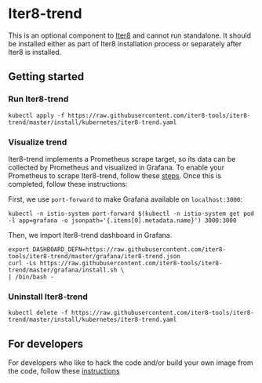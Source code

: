 # Iter8-trend
This is an optional component to [Iter8](http://github.com/iter8-tools) and
cannot run standalone. It should be installed either as part of Iter8
installation process or separately after Iter8 is installed.

## Getting started 

### Run Iter8-trend
```
kubectl apply -f https://raw.githubusercontent.com/iter8-tools/iter8-trend/master/install/kubernetes/iter8-trend.yaml
```

### Visualize trend
Iter8-trend implements a Prometheus scrape target, so its data can be collected
by Prometheus and visualized in Grafana. To enable your Prometheus to scrape
Iter8-trend, follow these [steps](docs/prometheus.md). Once this is completed,
follow these instructions:

First, we use `port-forward` to make Grafana available on `localhost:3000`:
```
kubectl -n istio-system port-forward $(kubectl -n istio-system get pod -l app=grafana -o jsonpath='{.items[0].metadata.name}') 3000:3000
```

Then, we import Iter8-trend dashboard in Grafana.
```
export DASHBOARD_DEFN=https://raw.githubusercontent.com/iter8-tools/iter8-trend/master/grafana/iter8-trend.json
curl -Ls https://raw.githubusercontent.com/iter8-tools/iter8-trend/master/grafana/install.sh \
| /bin/bash -
```

### Uninstall Iter8-trend
```
kubectl delete -f https://raw.githubusercontent.com/iter8-tools/iter8-trend/master/install/kubernetes/iter8-trend.yaml
```

## For developers

For developers who like to hack the code and/or build your own image from the code, follow these [instructions](docs/devs.md)
